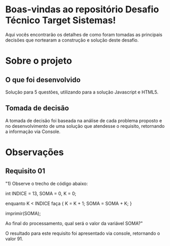# Boas-vindas ao repositório Desafio Técnico Target Sistemas!

Aqui vocês encontrarão os detalhes de como foram tomadas as principais decisões que nortearam a construção e solução deste desafio.

# Sobre o projeto
## O que foi desenvolvido
Solução para 5 questões, utilizando para a solução Javascript e HTML5.

## Tomada de decisão

A tomada de decisão foi baseada na análise de cada problema proposto e no desenvolvimento de uma solução que atendesse o requisito, retornando a informação via Console.

# Observações

## Requisito 01
"1) Observe o trecho de código abaixo:

int INDICE = 13, SOMA = 0, K = 0;

enquanto K < INDICE faça
{
K = K + 1;
SOMA = SOMA + K;
}

imprimir(SOMA);

Ao final do processamento, qual será o valor da variável SOMA?"

O resultado para este requisito foi apresentado via console, retornando o valor 91.


